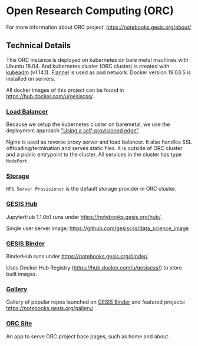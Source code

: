 # Open Research Computing (ORC)

For more information about ORC project: https://notebooks.gesis.org/about/

## Technical Details

This ORC instance is deployed on kubernetes on bare metal machines with Ubuntu 18.04.
And kubernetes cluster (ORC cluster) is created with [kubeadm](https://kubernetes.io/docs/setup/independent/create-cluster-kubeadm/)
(v1.14.1).
[Flannel](https://github.com/coreos/flannel/tree/2140ac876ef134e0ed5af15c65e414cf26827915) is used as pod network.
Docker version 19.03.5 is installed on servers.

All docker images of this project can be found in https://hub.docker.com/u/gesiscss/.

### [Load Balancer](/load_balancer)

Because we setup the kubernetes cluster on baremetal, we use the deployment approach
["Using a self-provisioned edge"](https://kubernetes.github.io/ingress-nginx/deploy/baremetal/#using-a-self-provisioned-edge).

Nginx is used as reverse proxy server and load balancer.
It also handles SSL offloading/termination and serves static files.
It is outside of ORC cluster and a public entrypoint to the cluster.
All services in the cluster has type `NodePort`.

### [Storage](/storage)

`NFS Server Provisioner` is the default storage provider in ORC cluster.

### [GESIS Hub](/gesishub)

JupyterHub 1.1.0b1 runs under https://notebooks.gesis.org/hub/.

Single user server image: https://github.com/gesiscss/data_science_image

### [GESIS Binder](/gesisbinder)

BinderHub runs under https://notebooks.gesis.org/binder/.

Uses Docker Hub Registry (https://hub.docker.com/u/gesiscss/) to store built images.

### [Gallery](/gallery)

Gallery of popular repos launched on [GESIS Binder](https://notebooks.gesis.org/binder/)
and featured projects: https://notebooks.gesis.org/gallery/

### [ORC Site](/orc_site)

An app to serve ORC project base pages, such as home and about.

